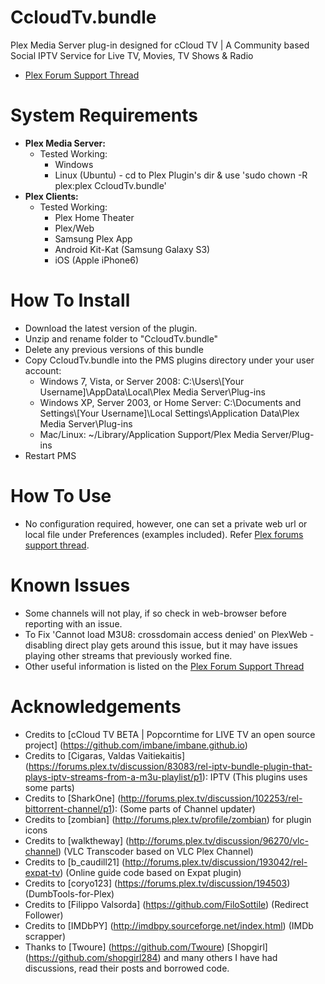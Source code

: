 CcloudTv.bundle
===================

Plex Media Server plug-in designed for cCloud TV | A Community based Social IPTV Service for Live TV, Movies, TV Shows & Radio

- [Plex Forum Support Thread](http://forums.plex.tv/discussion/166602/)

System Requirements
===================

- **Plex Media Server:**
	- Tested Working:
		- Windows
		- Linux (Ubuntu) - cd to Plex Plugin's dir & use 'sudo chown -R plex:plex CcloudTv.bundle'
- **Plex Clients:**
	- Tested Working:
		- Plex Home Theater
		- Plex/Web
		- Samsung Plex App
		- Android Kit-Kat (Samsung Galaxy S3)
		- iOS (Apple iPhone6)

How To Install
==============

- Download the latest version of the plugin.
- Unzip and rename folder to "CcloudTv.bundle"
- Delete any previous versions of this bundle
- Copy CcloudTv.bundle into the PMS plugins directory under your user account:
	- Windows 7, Vista, or Server 2008: 
		C:\Users\\[Your Username]\AppData\Local\Plex Media Server\Plug-ins
	- Windows XP, Server 2003, or Home Server: 
		C:\Documents and Settings\\[Your Username]\Local Settings\Application Data\Plex Media Server\Plug-ins
	- Mac/Linux: 
        ~/Library/Application Support/Plex Media Server/Plug-ins
- Restart PMS

How To Use
==============

- No configuration required, however, one can set a private web url or local file under Preferences (examples included). Refer [Plex forums support thread](http://forums.plex.tv/discussion/166602/).

Known Issues
==============

- Some channels will not play, if so check in web-browser before reporting with an issue.
- To Fix 'Cannot load M3U8: crossdomain access denied' on PlexWeb - disabling direct play gets around this issue, but it may have issues playing other streams that previously worked fine.
- Other useful information is listed on the [Plex Forum Support Thread](http://forums.plex.tv/discussion/166602/)

Acknowledgements
==============

- Credits to [cCloud TV BETA | Popcorntime for LIVE TV an open source project] (https://github.com/imbane/imbane.github.io)
- Credits to [Cigaras, Valdas Vaitiekaitis] (https://forums.plex.tv/discussion/83083/rel-iptv-bundle-plugin-that-plays-iptv-streams-from-a-m3u-playlist/p1): IPTV (This plugins uses some parts)
- Credits to [SharkOne] (http://forums.plex.tv/discussion/102253/rel-bittorrent-channel/p1): (Some parts of Channel updater)
- Credits to [zombian] (http://forums.plex.tv/profile/zombian) for plugin icons
- Credits to [walktheway] (http://forums.plex.tv/discussion/96270/vlc-channel) (VLC Transcoder based on VLC Plex Channel)
- Credits to [b_caudill21] (http://forums.plex.tv/discussion/193042/rel-expat-tv) (Online guide code based on Expat plugin)
- Credits to [coryo123] (https://forums.plex.tv/discussion/194503) (DumbTools-for-Plex)
- Credits to [Filippo Valsorda] (https://github.com/FiloSottile) (Redirect Follower)
- Credits to [IMDbPY] (http://imdbpy.sourceforge.net/index.html) (IMDb scrapper)
- Thanks to [Twoure] (https://github.com/Twoure) [Shopgirl] (https://github.com/shopgirl284) and many others I have had discussions, read their posts and borrowed code.